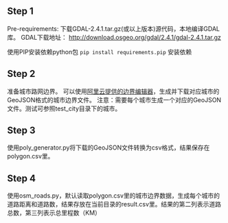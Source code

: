 
## Step 1
Pre-requirements:
下载GDAL-2.4.1.tar.gz(或以上版本)源代码，本地编译GDAL库。
GDAL下载地址： http://download.osgeo.org/gdal/2.4.1/gdal-2.4.1.tar.gz

使用PIP安装依赖python包
`pip install requirements.pip` 安装依赖

## Step 2
准备城市路网边界。
可以使用[阿里云提供的边界编辑器](http://datav.aliyun.com/portal/school/atlas/area_generator)，生成并下载对应城市的GeoJSON格式的城市边界文件。
注意：需要每个城市生成一个对应的GeoJSON文件。测试可参照test_city目录下的城市。


## Step 3
使用poly_generator.py将下载的GeoJSON文件转换为csv格式，结果保存在polygon.csv里。

## Step 4
使用osm_roads.py，默认读取polygon.csv里的城市边界数据，生成每个城市的道路距离和道路数，结果存放在当前目录的result.csv里。结果的第二列表示道路总数，第三列表示总里程数（KM）

